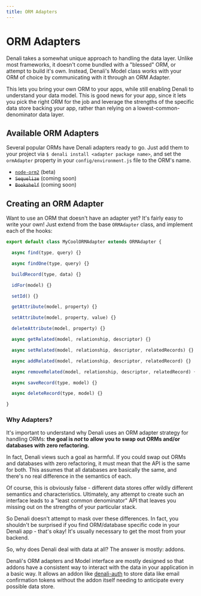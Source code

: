 ```yaml
---
title: ORM Adapters
---
```


# ORM Adapters

Denali takes a somewhat unique approach to handling the data layer. Unlike most
frameworks, it doesn't come bundled with a "blessed" ORM, or attempt to build
it's own. Instead, Denali's Model class works with your ORM of choice by
communicating with it through an ORM Adapter.

This lets you bring your own ORM to your apps, while still enabling Denali to
understand your data model. This is good news for your app, since it lets you
pick the right ORM for the job and leverage the strengths of the specific data
store backing your app, rather than relying on a lowest-common-denominator data
layer.

## Available ORM Adapters

Several popular ORMs have Denali adapters ready to go. Just add them to your
project via `$ denali install <adapter package name>`, and set the `ormAdapter`
property in your `config/environment.js` file to the ORM's name.

* [`node-orm2`](https://github.com/denali-js/denali-node-orm2) (beta)
* ~~`Sequelize`~~ (coming soon)
* ~~`Bookshelf`~~ (coming soon)

## Creating an ORM Adapter

Want to use an ORM that doesn't have an adapter yet? It's fairly easy to write
your own! Just extend from the base `ORMAdapter` class, and implement each of
the hooks:

```js
export default class MyCoolORMAdapter extends ORMAdapter {

  async find(type, query) {}

  async findOne(type, query) {}

  buildRecord(type, data) {}

  idFor(model) {}

  setId() {}

  getAttribute(model, property) {}

  setAttribute(model, property, value) {}

  deleteAttribute(model, property) {}

  async getRelated(model, relationship, descriptor) {}

  async setRelated(model, relationship, descriptor, relatedRecords) {}

  async addRelated(model, relationship, descriptor, relatedRecord) {}

  async removeRelated(model, relationship, descriptor, relatedRecord) {}

  async saveRecord(type, model) {}

  async deleteRecord(type, model) {}

}
```

### Why Adapters?

It's important to understand why Denali uses an ORM adapter strategy for handling ORMs: **the goal is _not_ to allow you to swap out ORMs and/or databases with zero refactoring.**

In fact, Denali views such a goal as harmful. If you could swap out ORMs and databases with zero refactoring, it must mean that the API is the same for both. This assumes that all databases are basically the same, and there's no real difference in the semantics of each.

Of course, this is obviously false - different data stores offer wildly different semantics and characteristics. Ultimately, any attempt to create such an interface leads to a "least common denominator" API that leaves you missing out on the strengths of your particular stack.

So Denali doesn't attempt to mask over these differences. In fact, you shouldn't be surprised if you find ORM/database specific code in your Denali app - that's okay! It's usually necessary to get the most from your backend.

So, why does Denali deal with data at all? The answer is mostly: addons.

Denali's ORM adapters and Model interface are mostly designed so that addons have a consistent way to interact with the data in your application in a basic way. It allows an addon like [denali-auth](https://github.com/denali-js/denali-mailer) to store data like email confirmation tokens without the addon itself needing to anticipate every possible data store.
